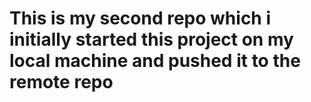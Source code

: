 # This is my second repo which i initially started this project on my local machine and pushed it to the remote repo
